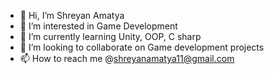 - 👋 Hi, I’m Shreyan Amatya
- 👀 I’m interested in Game Development
- 🌱 I’m currently learning Unity, OOP, C sharp
- 💞️ I’m looking to collaborate on Game development projects
- 📫 How to reach me @shreyanamatya11@gmail.com

